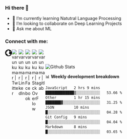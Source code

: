 ### Hi there 👋


<!-- - 🔭 I’m currently working at 💻 [Virtusa](https://www.virtusa.com/) -->
- 🌱 I’m currently learning Natutral Language Processing
- 👯 I’m looking to collaborate on Deep Learning Projects
- 💬 Ask me about ML
<!--
- 😄 Pronouns: ...
- ⚡ Fun fact: ...
- 🤔 I’m looking for help with 
-->
### Connect with me:

[<img align="left" alt="varun kumar" width="22px" src="https://raw.githubusercontent.com/iconic/open-iconic/master/svg/globe.svg" />][website]
[<img align="left" alt="varun kumar | Twitter" width="22px" src="https://cdn.jsdelivr.net/npm/simple-icons@v3/icons/twitter.svg" />][twitter]
[<img align="left" alt="varun kumar | LinkedIn" width="22px" src="https://cdn.jsdelivr.net/npm/simple-icons@v3/icons/linkedin.svg" />][linkedin]
[<img align="left" alt="varun kumar | Facebook" width="22px" src="https://cdn.jsdelivr.net/npm/simple-icons@3.4.1/icons/facebook.svg" />][Facebook]
[<img align="left" alt="varun kumar | StackOverFlow" width="22px" src="https://cdn.jsdelivr.net/npm/simple-icons@3.4.1/icons/stackoverflow.svg" />][StackOverFlow]
[<img align="left" alt="varun kumar | gitlab" width="22px" src="https://cdn.jsdelivr.net/npm/simple-icons@3.4.1/icons/gitlab.svg" />][gitlab]
<br/><br/>

![Github Stats](https://github-readme-stats.vercel.app/api?username=bejugamvarun&show_icons=true&theme=dracula)

📊 **Weekly development breakdown**

<!--START_SECTION:waka-->
```text
JavaScript   2 hrs 9 mins    █████████████▒░░░░░░░░░░░   53.66 % 
Other        1 hr 15 mins    ███████▓░░░░░░░░░░░░░░░░░   31.25 % 
JSON         10 mins         █░░░░░░░░░░░░░░░░░░░░░░░░   04.28 % 
Git Config   9 mins          █░░░░░░░░░░░░░░░░░░░░░░░░   04.04 % 
Markdown     8 mins          █░░░░░░░░░░░░░░░░░░░░░░░░   03.65 % 
```
<!--END_SECTION:waka-->

[website]: https://bejugamvarun.github.io
[twitter]: https://twitter.com/Bejugamvarun
[linkedin]: https://www.linkedin.com/in/bejugamvarun
[Facebook]: https://www.facebook.com/bejugam.varun 
[StackOverFlow]: https://stackoverflow.com/users/9496977/varun-kumar
[gitlab]: https://gitlab.com/varun0603
